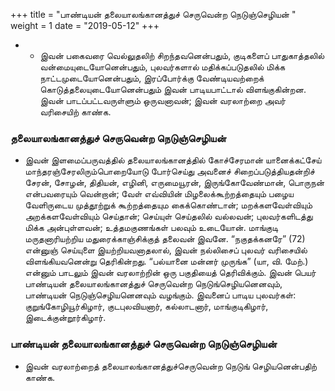 ﻿+++
title = "பாண்டியன் தலையாலங்கானத்துச் செருவென்ற நெடுஞ்செழியன்  "
weight = 1
date = "2019-05-12"
+++


- -  இவன் பகைவரை வெல்லுதலிற் சிறந்தவனென்பதும், குடிகளைப் பாதுகாத்தலில் வன்மையுடையோனென்பதும், புலவர்களால் மதிக்கப்படுதலில் மிக்க நாட்டமுடையோனென்பதும், இரப்போர்க்கு வேண்டியவற்றைக் கொடுத்தலையுடையோனென்பதும் இவன் பாடியபாட்டால் விளங்குகின்றன. இவன் பாடப்பட்டவருள்ளும் ஒருவனாவன்; இவன் வரலாற்றை அவர் வரிசையிற் காண்க. 
### தலையாலங்கானத்துச் செருவென்ற நெடுஞ்செழியன்  
-  இவன் இளமைப்பருவத்தில் தலையாலங்கானத்தில் கோச்சேரமான் யானைக்கட்சேய் மாந்தரஞ்சேரலிரும்பொறையோடு போர்செய்து அவனைச் சிறைப்படுத்தியதன்றிச் சேரன், சோழன், திதியன், எழினி, எருமையூரன், இருங்கோவேண்மான், பொருநன் என்பவரையும் வென்றான்; வேள் எவ்வியின் மிழலைக்கூற்றத்தையும் பழைய வேளிருடைய முத்தூற்றுக் கூற்றத்தையும கைக்கொண்டான்; மறக்களவேள்வியும் அறக்களவேள்வியும் செய்தான்; செய்யுள் செய்தலில் வல்லவன்; புலவர்களிடத்து மிக்க அன்புள்ளவன்; உத்தமகுணங்கள் பலவும் உடையோன். மாங்குடி மருதனாரியற்றிய மதுரைக்காஞ்சிக்குத் தலைவன் இவனே. “நகுதக்கனரே” (72)  என்னுஞ் செய்யுளை இயற்றியவனாதலால், இவன் நல்லிசைப் புலவர் வரிசையில் விளங்கியவனென்று தெரிகின்றது. “பல்யானை மன்னர் முருங்க” (யா, வி. மேற்.)  என்னும் பாடலும் இவன் வரலாற்றின் ஒரு பகுதியைத் தெரிவிக்கும். இவன் பெயர் பாண்டியன் தலையாலங்கானத்துச் செருவென்ற நெடுங்செழியனெனவும், பாண்டியன் நெடுஞ்செழியனெனவும் வழங்கும். இவனைப் பாடிய புலவர்கள்: குறுங்கோழியூர்கிழார், குடபுலவியனார், கல்லாடனார், மாங்குடிகிழார், இடைக்குன்றூர்கிழார். 
### பாண்டியன் தலையாலங்கானத்துச் செருவென்ற நெடுஞ்செழியன்  
-  இவன் வரலாற்றைத் தலையாலங்கானத்துச்செருவென்ற நெடுங் செழியனென்பதிற் காண்க. 
